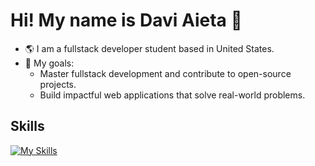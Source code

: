 # Hi! My name is Davi Aieta 👋

- 🌎 I am a fullstack developer student based in United States.
- 🎯 My goals:
   - Master fullstack development and contribute to open-source projects.
   - Build impactful web applications that solve real-world problems.

## Skills
[![My Skills](https://skillicons.dev/icons?i=js,ts,nestjs,express,nestjs,react,reactnative,nextjs,tailwind,python,mysql,aws)](https://skillicons.dev)
